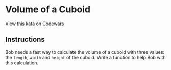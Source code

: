 # Volume of a Cuboid

View [this kata](https://www.codewars.com/kata/58261acb22be6e2ed800003a/) on [Codewars](https://www.codewars.com)

## Instructions

Bob needs a fast way to calculate the volume of a cuboid with three values: the `length`, `width` and `height` of the cuboid. Write a function to help Bob with this calculation.